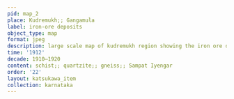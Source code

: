 ```yaml
---
pid: map_2
place: Kudremukh;; Gangamula
label: iron-ore deposits
object_type: map
format: jpeg
description: large scale map of kudremukh region showing the iron ore deposits
time: '1912'
decade: 1910–1920
content: schist;; quartzite;; gneiss;; Sampat Iyengar
order: '22'
layout: katsukawa_item
collection: karnataka
---
```

